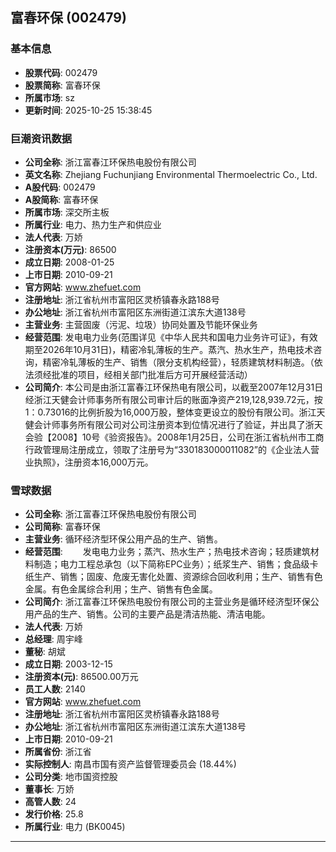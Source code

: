 ## 富春环保 (002479)

### 基本信息

- **股票代码**: 002479
- **股票简称**: 富春环保
- **所属市场**: sz
- **更新时间**: 2025-10-25 15:38:45

### 巨潮资讯数据

- **公司全称**: 浙江富春江环保热电股份有限公司
- **英文名称**: Zhejiang Fuchunjiang Environmental Thermoelectric Co., Ltd.
- **A股代码**: 002479
- **A股简称**: 富春环保
- **所属市场**: 深交所主板
- **所属行业**: 电力、热力生产和供应业
- **法人代表**: 万娇
- **注册资本(万元)**: 86500
- **成立日期**: 2008-01-25
- **上市日期**: 2010-09-21
- **官方网站**: www.zhefuet.com
- **注册地址**: 浙江省杭州市富阳区灵桥镇春永路188号
- **办公地址**: 浙江省杭州市富阳区东洲街道江滨东大道138号
- **主营业务**: 主营固废（污泥、垃圾）协同处置及节能环保业务
- **经营范围**: 发电电力业务(范围详见《中华人民共和国电力业务许可证》，有效期至2026年10月31日)，精密冷轧薄板的生产。蒸汽、热水生产，热电技术咨询，精密冷轧薄板的生产、销售（限分支机构经营），轻质建筑材料制造。（依法须经批准的项目，经相关部门批准后方可开展经营活动）
- **公司简介**: 本公司是由浙江富春江环保热电有限公司，以截至2007年12月31日经浙江天健会计师事务所有限公司审计后的账面净资产219,128,939.72元，按1：0.73016的比例折股为16,000万股，整体变更设立的股份有限公司。浙江天健会计师事务所有限公司对公司注册资本到位情况进行了验证，并出具了浙天会验【2008】10号《验资报告》。2008年1月25日，公司在浙江省杭州市工商行政管理局注册成立，领取了注册号为“330183000011082”的《企业法人营业执照》，注册资本16,000万元。

### 雪球数据

- **公司全称**: 浙江富春江环保热电股份有限公司
- **公司简称**: 富春环保
- **主营业务**: 循环经济型环保公用产品的生产、销售。
- **经营范围**: 　　发电电力业务；蒸汽、热水生产；热电技术咨询；轻质建筑材料制造；电力工程总承包（以下简称EPC业务）；纸浆生产、销售；食品级卡纸生产、销售；固废、危废无害化处置、资源综合回收利用；生产、销售有色金属。有色金属综合利用；生产、销售有色金属。
- **公司简介**: 浙江富春江环保热电股份有限公司的主营业务是循环经济型环保公用产品的生产、销售。公司的主要产品是清洁热能、清洁电能。
- **法人代表**: 万娇
- **总经理**: 周宇峰
- **董秘**: 胡斌
- **成立日期**: 2003-12-15
- **注册资本(元)**: 86500.00万元
- **员工人数**: 2140
- **官方网站**: www.zhefuet.com
- **注册地址**: 浙江省杭州市富阳区灵桥镇春永路188号
- **办公地址**: 浙江省杭州市富阳区东洲街道江滨东大道138号
- **上市日期**: 2010-09-21
- **所属省份**: 浙江省
- **实际控制人**: 南昌市国有资产监督管理委员会 (18.44%)
- **公司分类**: 地市国资控股
- **董事长**: 万娇
- **高管人数**: 24
- **发行价格**: 25.8
- **所属行业**: 电力 (BK0045)

---